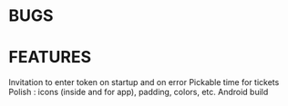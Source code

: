 # BUGS

# FEATURES

Invitation to enter token on startup and on error
Pickable time for tickets
Polish : icons (inside and for app), padding, colors, etc.
Android build

